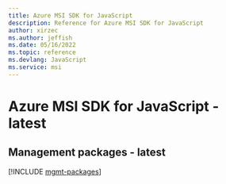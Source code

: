 ```yaml
---
title: Azure MSI SDK for JavaScript
description: Reference for Azure MSI SDK for JavaScript
author: xirzec
ms.author: jeffish
ms.date: 05/16/2022
ms.topic: reference
ms.devlang: JavaScript
ms.service: msi
---
```

# Azure MSI SDK for JavaScript - latest
## Management packages - latest
[!INCLUDE [mgmt-packages](msi-mgmt-index.md)]
